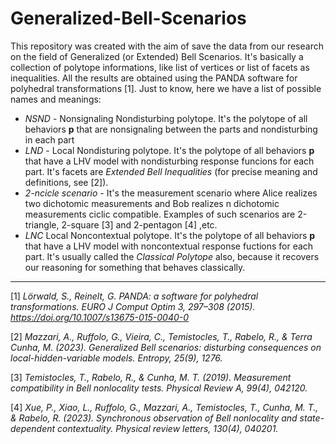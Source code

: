 # Generalized-Bell-Scenarios

This repository was created with the aim of save the data from our research on the field of Generalized (or Extended) Bell Scenarios. It's basically a collection of polytope informations, like list of vertices or list of facets as inequalities. All the results are obtained using the PANDA software for polyhedral transformations [1].
Just to know, here we have a list of possible names and meanings:
* *NSND* - Nonsignaling Nondisturbing polytope. It's the polytope of all behaviors **p** that are nonsignaling between the parts and nondisturbing in each part
* *LND* - Local Nondisturing polytope. It's the polytope of all behaviors **p** that have a LHV model with nondisturbing response funcions for each part. It's facets are *Extended Bell Inequalities* (for precise meaning and definitions, see [2]).
* *2-ncicle scenario* - It's the measurement scenario where Alice realizes two dichotomic measurements and Bob realizes n dichotomic measurements ciclic compatible. Examples of such scenarios are 2-triangle, 2-square [3] and 2-pentagon [4] ,etc.
* *LNC* Local Noncontextual polytope. It's the polytope of all behaviors **p** that have a LHV model with noncontextual response fuctions for each part. It's usually called the *Classical Polytope* also, because it recovers our reasoning for something that behaves classically.



***
[1] *Lörwald, S., Reinelt, G. PANDA: a software for polyhedral transformations. EURO J Comput Optim 3, 297–308 (2015). https://doi.org/10.1007/s13675-015-0040-0*

[2] *Mazzari, A., Ruffolo, G., Vieira, C., Temistocles, T., Rabelo, R., & Terra Cunha, M. (2023). Generalized Bell scenarios: disturbing consequences on local-hidden-variable models. Entropy, 25(9), 1276.*

[3] *Temistocles, T., Rabelo, R., & Cunha, M. T. (2019). Measurement compatibility in Bell nonlocality tests. Physical Review A, 99(4), 042120.*

[4] *Xue, P., Xiao, L., Ruffolo, G., Mazzari, A., Temistocles, T., Cunha, M. T., & Rabelo, R. (2023). Synchronous observation of Bell nonlocality and state-dependent contextuality. Physical review letters, 130(4), 040201.*
